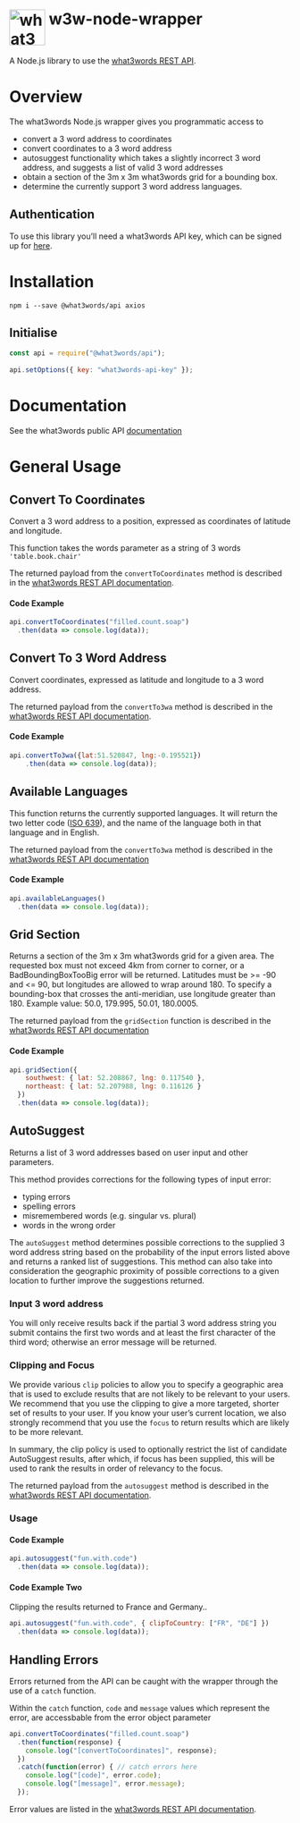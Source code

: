 # <img valign='top' src="https://what3words.com/assets/images/w3w_square_red.png" width="64" height="64" alt="what3words">&nbsp;w3w-node-wrapper

A Node.js library to use the [what3words REST API](https://docs.what3words.com/api/v3/).

# Overview

The what3words Node.js wrapper gives you programmatic access to 

* convert a 3 word address to coordinates 
* convert coordinates to a 3 word address
* autosuggest functionality which takes a slightly incorrect 3 word address, and suggests a list of valid 3 word addresses
* obtain a section of the 3m x 3m what3words grid for a bounding box.
* determine the currently support 3 word address languages.

## Authentication

To use this library you’ll need a what3words API key, which can be signed up for [here](https://accounts.what3words.com/register?dev=true).

# Installation

`npm i --save @what3words/api axios`

## Initialise

```javascript
const api = require("@what3words/api");
            
api.setOptions({ key: "what3words-api-key" });
```

# Documentation

See the what3words public API [documentation](https://docs.what3words.com/api/v3/)

# General Usage

## Convert To Coordinates
Convert a 3 word address to a position, expressed as coordinates of latitude and longitude.

This function takes the words parameter as a string of 3 words `'table.book.chair'`

The returned payload from the `convertToCoordinates` method is described in the [what3words REST API documentation](https://docs.what3words.com/api/v3/#convert-to-coordinates).

#### Code Example
```javascript
api.convertToCoordinates("filled.count.soap")
  .then(data => console.log(data));
```

## Convert To 3 Word Address

Convert coordinates, expressed as latitude and longitude to a 3 word address.

The returned payload from the `convertTo3wa` method is described in the [what3words REST API documentation](https://docs.what3words.com/api/v3/#convert-to-3wa).

#### Code Example
```javascript
api.convertTo3wa({lat:51.520847, lng:-0.195521})
    .then(data => console.log(data));
```

## Available Languages

This function returns the currently supported languages.  It will return the two letter code ([ISO 639](https://en.wikipedia.org/wiki/ISO_639)), and the name of the language both in that language and in English.

The returned payload from the `convertTo3wa` method is described in the [what3words REST API documentation](https://docs.what3words.com/api/v3/#available-languages)

#### Code Example
```javascript
api.availableLanguages()
  .then(data => console.log(data));
```

## Grid Section

Returns a section of the 3m x 3m what3words grid for a given area. The requested box must not exceed 4km from corner to corner, or a BadBoundingBoxTooBig error will be returned. Latitudes must be >= -90 and <= 90, but longitudes are allowed to wrap around 180. To specify a bounding-box that crosses the anti-meridian, use longitude greater than 180. Example value: 50.0, 179.995, 50.01, 180.0005. 

The returned payload from the `gridSection` function  is described in the [what3words REST API documentation](https://docs.what3words.com/api/v3/#grid-section)

#### Code Example
```javascript
api.gridSection({
    southwest: { lat: 52.208867, lng: 0.117540 },
    northeast: { lat: 52.207988, lng: 0.116126 }
  })
  .then(data => console.log(data));
```

## AutoSuggest

Returns a list of 3 word addresses based on user input and other parameters.

This method provides corrections for the following types of input error:
* typing errors
* spelling errors
* misremembered words (e.g. singular vs. plural)
* words in the wrong order

The `autoSuggest` method determines possible corrections to the supplied 3 word address string based on the probability of the input errors listed above and returns a ranked list of suggestions. This method can also take into consideration the geographic proximity of possible corrections to a given location to further improve the suggestions returned.

### Input 3 word address

You will only receive results back if the partial 3 word address string you submit contains the first two words and at least the first character of the third word; otherwise an error message will be returned.

### Clipping and Focus

We provide various `clip` policies to allow you to specify a geographic area that is used to exclude results that are not likely to be relevant to your users. We recommend that you use the clipping to give a more targeted, shorter set of results to your user. If you know your user’s current location, we also strongly recommend that you use the `focus` to return results which are likely to be more relevant.

In summary, the clip policy is used to optionally restrict the list of candidate AutoSuggest results, after which, if focus has been supplied, this will be used to rank the results in order of relevancy to the focus.

The returned payload from the `autosuggest` method is described in the [what3words REST API documentation](https://docs.what3words.com/api/v2/#autosuggest-result).

### Usage

#### Code Example
```javascript
api.autosuggest("fun.with.code")
  .then(data => console.log(data));
```

#### Code Example Two
Clipping the results returned to France and Germany..

```javascript
api.autosuggest("fun.with.code", { clipToCountry: ["FR", "DE"] })
  .then(data => console.log(data));
```

## Handling Errors

Errors returned from the API can be caught with the wrapper through the use of a `catch` function.

Within the `catch` function, `code` and `message` values which represent the error, are accessbable from the error object parameter

```javascript
api.convertToCoordinates("filled.count.soap")
  .then(function(response) {
    console.log("[convertToCoordinates]", response);
  })
  .catch(function(error) { // catch errors here
    console.log("[code]", error.code);
    console.log("[message]", error.message);
  });
```

Error values are listed in the [what3words REST API documentation](https://docs.what3words.com/api/v3/#error-handling). 
